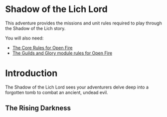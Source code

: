 **Shadow of the Lich Lord**
===========================

This adventure provides the missions and unit rules required to play through the Shadow of the Lich story.

You will also need:

- [The Core Rules for Open Fire](https://github.com/open-source-tabletop/openfire)
- [The Guilds and Glory module rules for Open Fire](https://github.com/open-source-tabletop/openfire-gm-guilds-and-glory)

Introduction
============

The Shadow of the Lich Lord sees your adventurers delve deep into a forgotten tomb to combat an ancient, undead evil.

## The Rising Darkness

